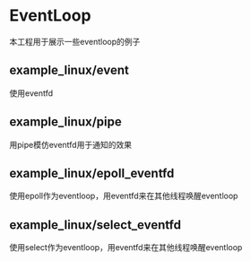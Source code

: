 # EventLoop
本工程用于展示一些eventloop的例子

## example_linux/event
使用eventfd

## example_linux/pipe
用pipe模仿eventfd用于通知的效果

## example_linux/epoll_eventfd
使用epoll作为eventloop，用eventfd来在其他线程唤醒eventloop

## example_linux/select_eventfd
使用select作为eventloop，用eventfd来在其他线程唤醒eventloop

